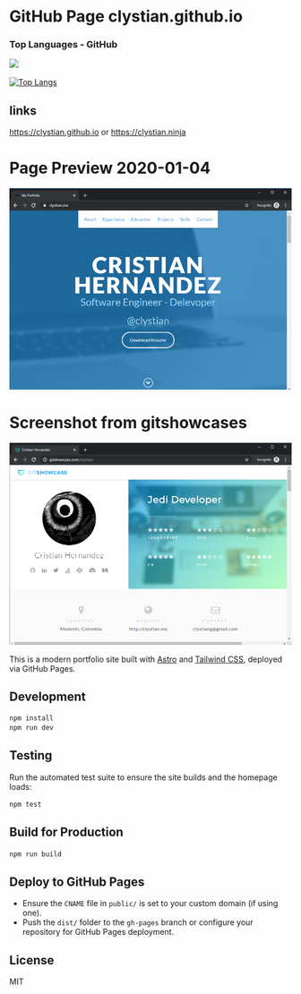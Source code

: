 # GitHub Page clystian.github.io 

### Top Languages - GitHub
![](https://vistr.dev/badge?repo=clystian.clystian.github.io)

[![Top Langs](https://github-readme-stats.vercel.app/api/top-langs/?username=clystian&layout=compact&theme=midnight-purple)](https://github.com/anuraghazra/github-readme-stats)

## links

https://clystian.github.io or https://clystian.ninja

# Page Preview 2020-01-04

![Kiku](public/images/personalwebsite-screenshot.png)

# Screenshot from gitshowcases

![Kiku](public/images/gitshowcases-screenshot.png)

This is a modern portfolio site built with [Astro](https://astro.build/) and [Tailwind CSS](https://tailwindcss.com/), deployed via GitHub Pages.

## Development

```bash
npm install
npm run dev
```

## Testing

Run the automated test suite to ensure the site builds and the homepage loads:

```bash
npm test
```

## Build for Production

```bash
npm run build
```

## Deploy to GitHub Pages

- Ensure the `CNAME` file in `public/` is set to your custom domain (if using one).
- Push the `dist/` folder to the `gh-pages` branch or configure your repository for GitHub Pages deployment.

## License

MIT
